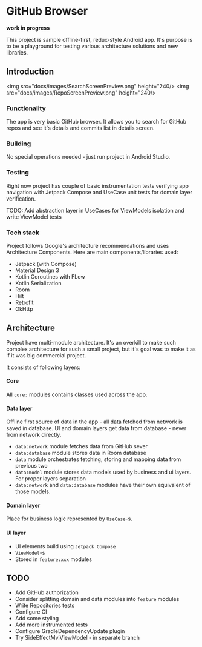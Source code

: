 GitHub Browser
===========================================================
**work in progress**

This project is sample offline-first, redux-style Android app. It's purpose is to be a
playground for testing various architecture solutions and new libraries.

Introduction
-------------
<img src="docs/images/SearchScreenPreview.png" height="240/> <img src="docs/images/RepoScreenPreview.png" height="240/>

### Functionality
The app is very basic GitHub browser. It allows you to search for GitHub repos and see it's details
and commits list in details screen.

### Building
No special operations needed - just run project in Android Studio.

### Testing
Right now project has couple of basic instrumentation tests verifying app navigation with Jetpack Compose
and UseCase unit tests for domain layer verification.

TODO: Add abstraction layer in UseCases for ViewModels isolation and write ViewModel tests

### Tech stack
Project follows Google's architecture recommendations and uses Architecture Components. Here are main
components/libraries used:

* Jetpack (with Compose)
* Material Design 3
* Kotlin Coroutines with FLow
* Kotlin Serialization
* Room
* Hilt
* Retrofit
* OkHttp

## Architecture
Project have multi-module architecture. It's an overkill to make such complex architecture for such
a small project, but it's goal was to make it as if it was big commercial project.

It consists of following layers:

#### Core
All `core:` modules contains classes used across the app.

#### Data layer
Offline first source of data in the app - all data fetched from network is saved in database. UI and
domain layers get data from database - never from network directly.

* `data:network` module fetches data from GitHub sever
* `data:database` module stores data in Room database
* `data` module orchestrates fetching, storing and mapping data from previous two
* `data:model` module stores data models used by business and ui layers. For proper layers separation 
* `data:network` and `data:database` modules have their own equivalent of those models.

#### Domain layer
Place for business logic represented by `UseCase`-s.

#### UI layer
* UI elements build using `Jetpack Compose`
* `ViewModel`-s
* Stored in `feature:xxx` modules

## TODO
* Add GitHub authorization
* Consider splitting domain and data modules into `feature` modules
* Write Repositories tests
* Configure CI
* Add some styling
* Add more instrumented tests
* Configure GradleDependencyUpdate plugin
* Try SideEffectMviViewModel - in separate branch